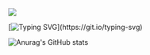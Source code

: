 <a href="#">
<img align="center" src="https://capsule-render.vercel.app/api?type=venom&height=200&color=gradient&text=neneee%20%20%20%20&section=header&reversal=false&textBg=false&fontAlign=50&fontSize=40&animation=fadeIn&desc=game&descAlign=50&descAlignY=65"></img>
</a>

[![Typing SVG](https://readme-typing-svg.demolab.com/?lines=한국공학대학교+2022180024+유영빈;게임+개발+깃허브+입니다.)](https://git.io/typing-svg)


![Anurag's GitHub stats](https://github-readme-stats.vercel.app/api?username=neneee0181&show_icons=true&theme=dracula)

<!--
**neneee0181/neneee0181** is a ✨ _special_ ✨ repository because its `README.md` (this file) appears on your GitHub profile.

Here are some ideas to get you started:

- 🔭 I’m currently working on ...
- 🌱 I’m currently learning ...
- 👯 I’m looking to collaborate on ...
- 🤔 I’m looking for help with ...
- 💬 Ask me about ...
- 📫 How to reach me: ...
- 😄 Pronouns: ...
- ⚡ Fun fact: ...
-->

